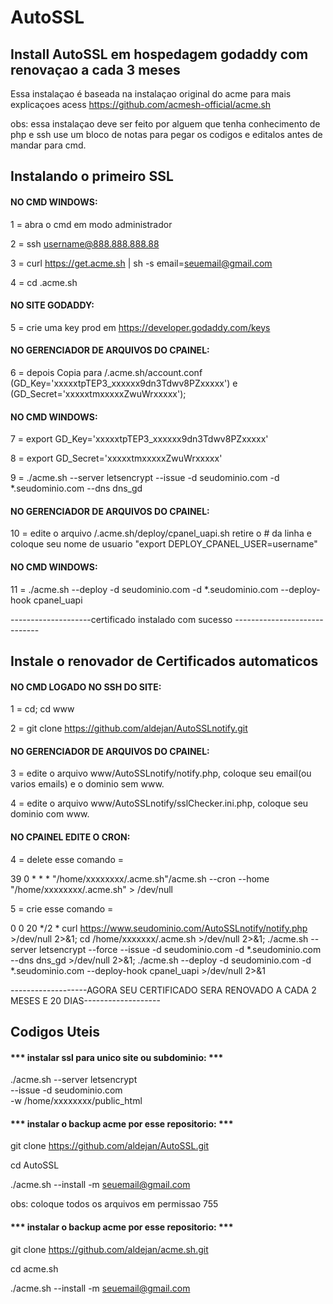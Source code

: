 # AutoSSL
## Install AutoSSL em hospedagem godaddy com renovaçao a cada 3 meses

Essa instalaçao é baseada na instalaçao original do acme
para mais explicaçoes acess https://github.com/acmesh-official/acme.sh

obs: essa instalaçao deve ser feito por alguem que tenha conhecimento de php e ssh
use um bloco de notas para pegar os codigos e editalos antes de mandar para cmd.

## Instalando o primeiro SSL
#### NO CMD WINDOWS:

1 = abra o cmd em modo administrador

2 = ssh username@888.888.888.88

3 = curl https://get.acme.sh | sh -s email=seuemail@gmail.com

4 = cd .acme.sh
#### NO SITE GODADDY:
5 = crie uma key prod em https://developer.godaddy.com/keys 
#### NO GERENCIADOR DE ARQUIVOS DO CPAINEL:
6 = depois Copia para /.acme.sh/account.conf (GD_Key='xxxxxtpTEP3_xxxxxx9dn3Tdwv8PZxxxxx') e (GD_Secret='xxxxxtmxxxxxZwuWrxxxxx');
#### NO CMD WINDOWS:
7 = export GD_Key='xxxxxtpTEP3_xxxxxx9dn3Tdwv8PZxxxxx'

8 = export GD_Secret='xxxxxtmxxxxxZwuWrxxxxx'


9 = ./acme.sh --server letsencrypt --issue -d seudominio.com -d *.seudominio.com --dns dns_gd

#### NO GERENCIADOR DE ARQUIVOS DO CPAINEL:
10 = edite o arquivo /.acme.sh/deploy/cpanel_uapi.sh retire o # da linha e coloque seu nome de usuario "export DEPLOY_CPANEL_USER=username"

#### NO CMD WINDOWS:
11 = ./acme.sh --deploy -d seudominio.com -d *.seudominio.com --deploy-hook cpanel_uapi

--------------------certificado instalado com sucesso -----------------------------

## Instale o renovador de Certificados automaticos
#### NO CMD LOGADO NO SSH DO SITE:
1 = cd; cd www

2 = git clone https://github.com/aldejan/AutoSSLnotify.git

#### NO GERENCIADOR DE ARQUIVOS DO CPAINEL:
3 = edite o arquivo www/AutoSSLnotify/notify.php, coloque seu email(ou varios emails) e o dominio sem www.

4 = edite o arquivo www/AutoSSLnotify/sslChecker.ini.php, coloque seu dominio com www.

#### NO CPAINEL EDITE O CRON:

4 = delete esse comando =  

39	0	*	*	*	"/home/xxxxxxxx/.acme.sh"/acme.sh --cron --home "/home/xxxxxxxx/.acme.sh" > /dev/null

5 = crie esse comando  = 

0	0	20	*/2	* curl https://www.seudominio.com/AutoSSLnotify/notify.php >/dev/null 2>&1; cd /home/xxxxxxx/.acme.sh >/dev/null 2>&1; ./acme.sh --server letsencrypt --force --issue -d seudominio.com -d *.seudominio.com --dns dns_gd >/dev/null 2>&1; ./acme.sh --deploy -d seudominio.com -d *.seudominio.com --deploy-hook cpanel_uapi >/dev/null 2>&1



-------------------AGORA SEU CERTIFICADO SERA RENOVADO A CADA 2 MESES E 20 DIAS-------------------

## Codigos Uteis
#### *** instalar ssl para unico site ou subdominio: *** 
./acme.sh --server letsencrypt  \
     --issue  -d  seudominio.com \
     -w /home/xxxxxxxx/public_html
     
 #### *** instalar o backup acme por esse repositorio: *** 
 git clone https://github.com/aldejan/AutoSSL.git
 
 cd AutoSSL
 
 ./acme.sh --install -m seuemail@gmail.com
 
 obs: coloque todos os arquivos em permissao 755
 
 #### *** instalar o backup acme por esse repositorio: *** 
 git clone https://github.com/aldejan/acme.sh.git
 
 cd acme.sh
 
 ./acme.sh --install -m seuemail@gmail.com
